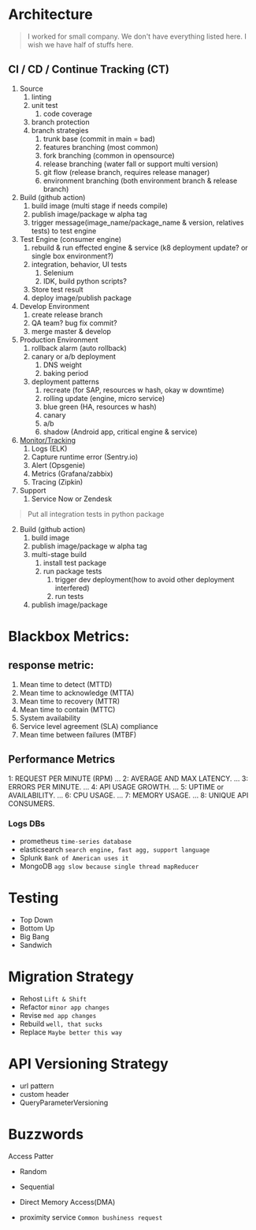 # Architecture
> I worked for small company. We don't have everything listed here. I wish we have half of stuffs here.


## CI / CD / Continue Tracking (CT)
1. Source
   1. linting
   2. unit test
      1. code coverage
   3. branch protection
   4. branch strategies
      1. trunk base (commit in main = bad)
      2. features branching (most common)
      3. fork branching (common in opensource)
      4. release branching (water fall or support multi version)
      5. git flow (release branch, requires release manager)
      6. environment branching (both environment branch & release branch)
2. Build (github action)
   1. build image (multi stage if needs compile)
   2. publish image/package w alpha tag
   3. trigger message(image_name/package_name & version, relatives tests) to test engine
3. Test Engine (consumer engine)
   1. rebuild & run effected engine & service (k8 deployment update? or single box environment?)
   2. integration, behavior, UI tests
      1. Selenium
      2. IDK, build python scripts?
   3. Store test result
   4. deploy image/publish package
4. Develop Environment
   1. create release branch
   2. QA team? bug fix commit?
   3. merge master & develop
5. Production Environment
   1. rollback alarm (auto rollback)
   2. canary or a/b deployment
      1. DNS weight
      2. baking period
   3. deployment patterns
      1. recreate (for SAP, resources w hash, okay w downtime)
      2. rolling update (engine, micro service)
      3. blue green (HA, resources w hash)
      4. canary
      5. a/b
      6. shadow (Android app, critical engine & service)
6. [Monitor/Tracking](./cloud/monitor.md)
   1. Logs (ELK)
   2. Capture runtime error (Sentry.io)
   3. Alert (Opsgenie)
   4. Metrics (Grafana/zabbix)
   5. Tracing (Zipkin)
7. Support
   1. Service Now or Zendesk

> Put all integration tests in python package

2. Build (github action)
   1. build image
   2. publish image/package w alpha tag
   3. multi-stage build
      1. install test package
      2. run package tests
         1. trigger dev deployment(how to avoid other deployment interfered)
         2. run tests
   4. publish image/package


# Blackbox Metrics:
## response metric:
1. Mean time to detect (MTTD)
2. Mean time to acknowledge (MTTA)
3. Mean time to recovery (MTTR)
4. Mean time to contain (MTTC)
5. System availability
6. Service level agreement (SLA) compliance
7. Mean time between failures (MTBF)

## Performance Metrics
1: REQUEST PER MINUTE (RPM) ...
2: AVERAGE AND MAX LATENCY. ...
3: ERRORS PER MINUTE. ...
4: API USAGE GROWTH. ...
5: UPTIME or AVAILABILITY. ...
6: CPU USAGE. ...
7: MEMORY USAGE. ...
8: UNIQUE API CONSUMERS.

### Logs DBs
- prometheus `time-series database`
- elasticsearch `search engine, fast agg, support language`
- Splunk `Bank of American uses it`
- MongoDB `agg slow because single thread mapReducer`

# Testing
- Top Down
- Bottom Up
- Big Bang
- Sandwich

# Migration Strategy
- Rehost `Lift & Shift`
- Refactor `minor app changes`
- Revise `med app changes`
- Rebuild `well, that sucks`
- Replace `Maybe better this way`

# API Versioning Strategy
- url pattern
- custom header
- QueryParameterVersioning

# Buzzwords
Access Patter
   - Random
   - Sequential

- Direct Memory Access(DMA)
- proximity service `Common bushiness request`